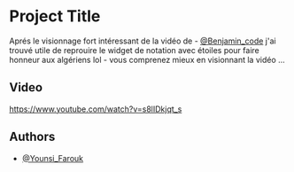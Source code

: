 
# Project Title

Aprés le visionnage fort intéressant de la vidéo de - [@Benjamin_code](https://www.github.com/bdebon) j'ai trouvé utile de reprouire le widget de notation avec étoiles pour faire honneur aux algériens lol - vous comprenez mieux en visionnant la vidéo ...


## Video
https://www.youtube.com/watch?v=s8lIDkjqt_s
## Authors

- [@Younsi_Farouk](https://www.github.com/pharouqy)

